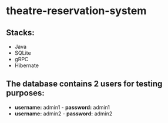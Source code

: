# theatre-reservation-system

## Stacks:
- Java
- SQLite
- gRPC
- Hibernate

## The database contains 2 users for testing purposes:
- **username:** admin1 - **password:** admin1
- **username:** admin2 - **password:** admin2
